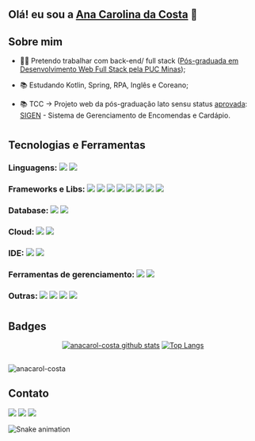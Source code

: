 ## Olá! eu sou a [Ana Carolina da Costa](https://www.linkedin.com/in/ana-carolina-costa-91a74842/) :cherry_blossom:

## Sobre mim

- :woman_technologist: Pretendo trabalhar com back-end/ full stack ([Pós-graduada em Desenvolvimento Web Full Stack pela PUC Minas](https://drive.google.com/file/d/17KfoySz2FBVoPj_jZrxJGMIJAZS2rEr4/view?usp=sharing));

- 📚 Estudando Kotlin, Spring, RPA, Inglês e Coreano;

- 📚 TCC -> Projeto web da pós-graduação lato sensu status [aprovada](https://www.linkedin.com/posts/ana-carolina-costa-91a74842_notamaxima-desenvolvimento-pucminas-activity-6949876551140192256-K13q?utm_source=linkedin_share&utm_medium=member_desktop_web): [SIGEN](https://sigen-frontend.herokuapp.com/) - Sistema de Gerenciamento de Encomendas e Cardápio.

#
## Tecnologias e Ferramentas

### Linguagens:  <img src="https://img.shields.io/badge/Kotlin-0095D5?&style=for-the-badge&logo=kotlin&logoColor=white"/> <img src="https://img.shields.io/badge/JavaScript-323330?style=for-the-badge&logo=javascript&logoColor=F7DF1E"/>

### Frameworks e Libs:  <img src="https://img.shields.io/badge/React-20232A?style=for-the-badge&logo=react&logoColor=61DAFB"/> <img src="https://img.shields.io/badge/Spring-6DB33F?style=for-the-badge&logo=spring&logoColor=white"/> <img src="https://img.shields.io/badge/nestjs-E0234E?style=for-the-badge&logo=nestjs&logoColor=white"/> <img src="https://img.shields.io/badge/Node.js-339933?style=for-the-badge&logo=nodedotjs&logoColor=white"/> <img src="https://img.shields.io/badge/npm-CB3837?style=for-the-badge&logo=npm&logoColor=white"/> <img src="https://img.shields.io/badge/Postman-FF6C37?style=for-the-badge&logo=Postman&logoColor=white"/> <img src="https://img.shields.io/badge/Swagger-85EA2D?style=for-the-badge&logo=Swagger&logoColor=white"/> <img src="https://img.shields.io/badge/Material%20UI-007FFF?style=for-the-badge&logo=mui&logoColor=white"/>

### Database: <img src="https://img.shields.io/badge/MySQL-005C84?style=for-the-badge&logo=mysql&logoColor=white"/> <img src="https://img.shields.io/badge/SQLite-07405E?style=for-the-badge&logo=sqlite&logoColor=white"/>

### Cloud: <img src="https://img.shields.io/badge/GitHub_Actions-2088FF?style=for-the-badge&logo=github-actions&logoColor=white"/> <img src="https://img.shields.io/badge/Heroku-430098?style=for-the-badge&logo=heroku&logoColor=white"/>

### IDE:  <img src="https://img.shields.io/badge/IntelliJ_IDEA-000000.svg?style=for-the-badge&logo=intellij-idea&logoColor=white"> <img src="https://img.shields.io/badge/VSCode-0078D4?style=for-the-badge&logo=visual%20studio%20code&logoColor=white"/>

### Ferramentas de gerenciamento:  <img src="https://img.shields.io/badge/Trello-0052CC?style=for-the-badge&logo=trello&logoColor=white"/> <img src="https://img.shields.io/badge/Notion-000000?style=for-the-badge&logo=notion&logoColor=white"/>

### Outras:  <img src="https://img.shields.io/badge/HTML5-E34F26?style=for-the-badge&logo=html5&logoColor=white"/> <img src="https://img.shields.io/badge/CSS3-1572B6?style=for-the-badge&logo=css3&logoColor=white"/> <img src="https://img.shields.io/badge/GIT-E44C30?style=for-the-badge&logo=git&logoColor=white"/> <img src="https://img.shields.io/badge/Ubuntu-E95420?style=for-the-badge&logo=ubuntu&logoColor=white"/>
#

## Badges
<div align="center"> 

[![anacarol-costa github stats](https://github-readme-stats.vercel.app/api?username=anacarol-costa&show_icons=true&theme=dracula&include_all_commits=true&count_private=true)](https://github.com/anacarol-costa)
[![Top Langs](https://github-readme-stats.vercel.app/api/top-langs/?username=anacarol-costa&layout=compact&langs_count=7&theme=dracula)](https://github.com/anacarol-costa)
</div>

##

<div>
    <img src="https://komarev.com/ghpvc/?username=anacarol-costa&color=blue" alt="anacarol-costa" /> 
</div>  

##

## Contato
<div>    
  <a href="https://www.linkedin.com/in/ana-carolina-costa-91a74842/" target="_blank"><img src="https://img.shields.io/badge/-LinkedIn-%230077B5?style=for-the-badge&logo=linkedin&logoColor=white" target="_blank"></a> 
  <a href = "mailto:carol.costa2502@gmail.com"><img src="https://img.shields.io/badge/-Gmail-%23333?style=for-the-badge&logo=gmail&logoColor=white" target="_blank"></a>
  <a href="https://www.twitch.tv/anacarolcost4" target="_blank"><img src="https://img.shields.io/badge/Twitch-9146FF?style=for-the-badge&logo=twitch&logoColor=white" target="_blank"></a>

![Snake animation](https://github.com/anacarol-costa/anacarol-costa/blob/output/github-contribution-grid-snake.svg)
</div>








